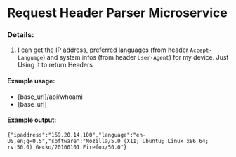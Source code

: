 # Request Header Parser Microservice

### Details:

1.  I can get the IP address, preferred languages (from header `Accept-Language`) and system infos (from header `User-Agent`) for my device. Just Using it to return Headers

#### Example usage:

*   [base_url]/api/whoami
*   [base_url]

#### Example output:

`{"ipaddress":"159.20.14.100","language":"en-US,en;q=0.5","software":"Mozilla/5.0 (X11; Ubuntu; Linux x86_64; rv:50.0) Gecko/20100101 Firefox/50.0"}`